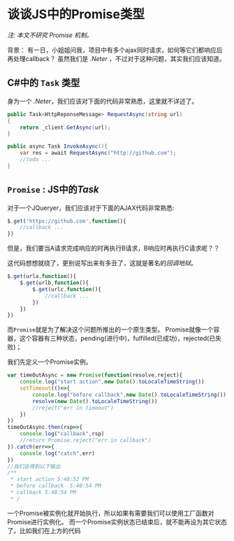 # 谈谈JS中的Promise类型

*注: 本文不研究 Promise 机制。*

背景：
有一日，小姐姐问我，项目中有多个ajax同时请求，如何等它们都响应后再处理callback？
虽然我们是 *.Neter* ，不过对于这种问题，其实我们应该知道。

## C#中的 `Task` 类型

身为一个 *.Neter*，我们应该对下面的代码非常熟悉，这里就不详述了。
```c#
public Task<HttpReponseMessage> RequestAsync(string url)
{
    return _client.GetAsync(url);
}

public async Task InvokeAsync(){
    var res = await RequestAsync("http://github.com");
    //todo ...
}

```

## `Promise` : JS中的*Task*

对于一个JQueryer，我们应该对于下面的AJAX代码非常熟悉:

```javascript
$.get('https://github.com',function(){
    //callback ...    
})
```
但是，我们要当A请求完成响应的时再执行B请求，B响应时再执行C请求呢？？

这代码想想就绕了，更别说写出来有多丑了，这就是著名的*回调地狱*。
```javascript
$.get(urla,function(){
    $.get(urlb,function(){
        $.get(urlc,function(){
            //callback ...    
        }) 
    })
})
```

而`Promise`就是为了解决这个问题所推出的一个原生类型。
Promise就像一个容器，这个容器有三种状态，pending(进行中)，fulfilled(已成功)，rejected(已失败)；

我们先定义一个Promise实例。

```javascript
var timeOutAsync = new Promise(function(resolve,reject){
    console.log("start action",new Date().toLocaleTimeString())
    setTimeout(()=>{
        console.log("before callback",new Date().toLocaleTimeString())
        resolve(new Date().toLocaleTimeString())
        //reject("err in timeout")
    })
})
timeOutAsync.then(rsp=>{
    console.log("callback",rsp)
    //return Promise.reject("err in callback")
}).catch(err=>{
    console.log("catch",err)
})
//我们会得到以下输出
/**
 * start action 5:48:52 PM
 * before callback  5:48:54 PM
 * callback 5:48:54 PM
 * /
```

一个Promise被实例化就开始执行，所以如果有需要我们可以使用工厂函数对Promise进行实例化。
而一个Promise实例状态已结束后，就不能再设为其它状态了。比如我们在上方的代码



